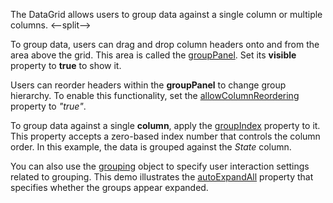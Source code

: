 The DataGrid allows users to group data against a single column or multiple columns.
<--split-->

To group data, users can drag and drop column headers onto and from the area above the grid. This area is called the [groupPanel](/Documentation/ApiReference/UI_Components/dxDataGrid/Configuration/groupPanel/). Set its **visible** property to **true** to show it. 

Users can reorder headers within the **groupPanel** to change group hierarchy. To enable this functionality, set the [allowColumnReordering](/Documentation/ApiReference/UI_Components/dxDataGrid/Configuration/#allowColumnReordering) property to *"true"*. 

To group data against a single **column**, apply the [groupIndex](/Documentation/ApiReference/UI_Components/dxDataGrid/Configuration/columns/#groupIndex) property to it. This property accepts a zero-based index number that controls the column order. In this example, the data is grouped against the *State* column.

You can also use the [grouping](/Documentation/ApiReference/UI_Components/dxDataGrid/Configuration/grouping/) object to specify user interaction settings related to grouping. This demo illustrates the [autoExpandAll](/Documentation/ApiReference/UI_Components/dxDataGrid/Configuration/grouping/#autoExpandAll) property that specifies whether the groups appear expanded.
